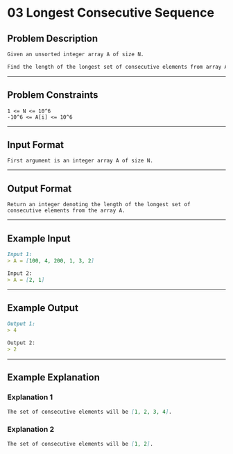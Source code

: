 # 03 Longest Consecutive Sequence

## Problem Description

```markdown
Given an unsorted integer array A of size N.

Find the length of the longest set of consecutive elements from array A.
```

---
## Problem Constraints

```
1 <= N <= 10^6
-10^6 <= A[i] <= 10^6
```

---
## Input Format

```
First argument is an integer array A of size N.
```

---
## Output Format

```
Return an integer denoting the length of the longest set of consecutive elements from the array A.
```

---
## Example Input

```markdown
Input 1:
> A = [100, 4, 200, 1, 3, 2]

Input 2:
> A = [2, 1]
```

---
## Example Output

```markdown
Output 1:
> 4

Output 2:
> 2
```

---
## Example Explanation

### Explanation 1

```markdown
The set of consecutive elements will be [1, 2, 3, 4].
```

### Explanation 2

```markdown
The set of consecutive elements will be [1, 2].
```